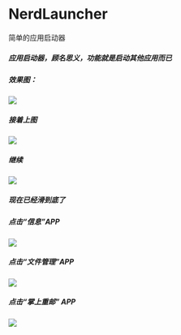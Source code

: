 # NerdLauncher简单的应用启动器##### 应用启动器，顾名思义，功能就是启动其他应用而已##### 效果图：![](/readMeNeedPicture/1.jpg)##### 接着上图![](/readMeNeedPicture/2.jpg)#####  继续![](/readMeNeedPicture/3.jpg)##### 现在已经滑到底了##### 点击“信息”APP![](/readMeNeedPicture/4.jpg)#####   点击“文件管理”APP![](/readMeNeedPicture/5.jpg)#####   点击“掌上重邮” APP![](/readMeNeedPicture/6.jpg)